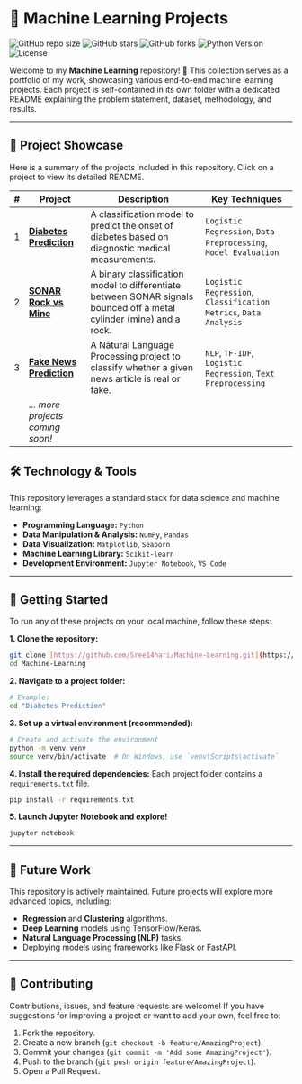 # 📘 Machine Learning Projects

![GitHub repo size](https://img.shields.io/github/repo-size/Sree14hari/Machine-Learning)
![GitHub stars](https://img.shields.io/github/stars/Sree14hari/Machine-Learning?style=social)
![GitHub forks](https://img.shields.io/github/forks/Sree14hari/Machine-Learning?style=social)
![Python Version](https://img.shields.io/badge/Python-3.9%2B-blue)
![License](https://img.shields.io/github/license/Sree14hari/Machine-Learning)

Welcome to my **Machine Learning** repository! 🚀 This collection serves as a portfolio of my work, showcasing various end-to-end machine learning projects. Each project is self-contained in its own folder with a dedicated README explaining the problem statement, dataset, methodology, and results.

---

## 📂 Project Showcase

Here is a summary of the projects included in this repository. Click on a project to view its detailed README.

| # | Project | Description | Key Techniques |
|---|---|---|---|
| 1 | **[Diabetes Prediction](./Diabetes%20Prediction)** | A classification model to predict the onset of diabetes based on diagnostic medical measurements. | `Logistic Regression`, `Data Preprocessing`, `Model Evaluation` |
| 2 | **[SONAR Rock vs Mine](./SONAR%20Rock%20vs%20Mine%20Prediction)** | A binary classification model to differentiate between SONAR signals bounced off a metal cylinder (mine) and a rock. | `Logistic Regression`, `Classification Metrics`, `Data Analysis` |
| 3 | **[Fake News Prediction](./fake%news%prediction)** | A Natural Language Processing project to classify whether a given news article is real or fake. | `NLP`, `TF-IDF`, `Logistic Regression`, `Text Preprocessing` |
| | *... more projects coming soon!* | | |


## 🛠️ Technology & Tools

This repository leverages a standard stack for data science and machine learning:

- **Programming Language:** `Python`
- **Data Manipulation & Analysis:** `NumPy`, `Pandas`
- **Data Visualization:** `Matplotlib`, `Seaborn`
- **Machine Learning Library:** `Scikit-learn`
- **Development Environment:** `Jupyter Notebook`, `VS Code`

---

## 🚀 Getting Started

To run any of these projects on your local machine, follow these steps:

**1. Clone the repository:**
```bash
git clone [https://github.com/Sree14hari/Machine-Learning.git](https://github.com/Sree14hari/Machine-Learning.git)
cd Machine-Learning
````

**2. Navigate to a project folder:**

```bash
# Example:
cd "Diabetes Prediction"
```

**3. Set up a virtual environment (recommended):**

```bash
# Create and activate the environment
python -m venv venv
source venv/bin/activate  # On Windows, use `venv\Scripts\activate`
```

**4. Install the required dependencies:**
Each project folder contains a `requirements.txt` file.

```bash
pip install -r requirements.txt
```

**5. Launch Jupyter Notebook and explore\!**

```bash
jupyter notebook
```

-----

## 📌 Future Work

This repository is actively maintained. Future projects will explore more advanced topics, including:

  - **Regression** and **Clustering** algorithms.
  - **Deep Learning** models using TensorFlow/Keras.
  - **Natural Language Processing (NLP)** tasks.
  - Deploying models using frameworks like Flask or FastAPI.

-----

## 🤝 Contributing

Contributions, issues, and feature requests are welcome\! If you have suggestions for improving a project or want to add your own, feel free to:

1.  Fork the repository.
2.  Create a new branch (`git checkout -b feature/AmazingProject`).
3.  Commit your changes (`git commit -m 'Add some AmazingProject'`).
4.  Push to the branch (`git push origin feature/AmazingProject`).
5.  Open a Pull Request.

